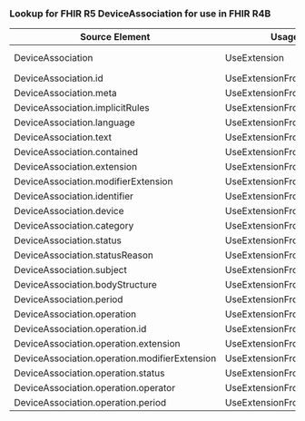 ### Lookup for FHIR R5 DeviceAssociation for use in FHIR R4B

| Source Element | Usage | Target |
| -------------- | ----- | ------ |
| DeviceAssociation | UseExtension | http://hl7.org/fhir/5.0/StructureDefinition/extension-DeviceAssociation |
| DeviceAssociation.id | UseExtensionFromAncestor | - |
| DeviceAssociation.meta | UseExtensionFromAncestor | - |
| DeviceAssociation.implicitRules | UseExtensionFromAncestor | - |
| DeviceAssociation.language | UseExtensionFromAncestor | - |
| DeviceAssociation.text | UseExtensionFromAncestor | - |
| DeviceAssociation.contained | UseExtensionFromAncestor | - |
| DeviceAssociation.extension | UseExtensionFromAncestor | - |
| DeviceAssociation.modifierExtension | UseExtensionFromAncestor | - |
| DeviceAssociation.identifier | UseExtensionFromAncestor | - |
| DeviceAssociation.device | UseExtensionFromAncestor | - |
| DeviceAssociation.category | UseExtensionFromAncestor | - |
| DeviceAssociation.status | UseExtensionFromAncestor | - |
| DeviceAssociation.statusReason | UseExtensionFromAncestor | - |
| DeviceAssociation.subject | UseExtensionFromAncestor | - |
| DeviceAssociation.bodyStructure | UseExtensionFromAncestor | - |
| DeviceAssociation.period | UseExtensionFromAncestor | - |
| DeviceAssociation.operation | UseExtensionFromAncestor | - |
| DeviceAssociation.operation.id | UseExtensionFromAncestor | - |
| DeviceAssociation.operation.extension | UseExtensionFromAncestor | - |
| DeviceAssociation.operation.modifierExtension | UseExtensionFromAncestor | - |
| DeviceAssociation.operation.status | UseExtensionFromAncestor | - |
| DeviceAssociation.operation.operator | UseExtensionFromAncestor | - |
| DeviceAssociation.operation.period | UseExtensionFromAncestor | - |
